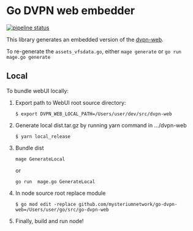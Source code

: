 # Go DVPN web embedder

[![pipeline status](https://gitlab.com/mysteriumnetwork/go-dvpn-web/badges/master/pipeline.svg)](https://gitlab.com/mysteriumneam/go-dvpn-web/-/commits/master)

This library generates an embedded version of the [dvpn-web](https://github.com/mysteriumnetwork/dvpn-web).

To re-generate the `assets_vfsdata.go`, either `mage generate` or `go run mage.go generate`

## Local

To bundle webUI locally:

1)  Export path to WebUI root source directory:
    
    ```console
    $ export DVPN_WEB_LOCAL_PATH=/Users/user/dev/src/dvpn-web
    ```

2) Generate local dist.tar.gz by running yarn command in .../dvpn-web

    ```console
    $ yarn local_release
    ```
   
3) Bundle dist

    ```console
    mage GenerateLocal
   ```
   or
   ```console
   go run  mage.go GenerateLocal
   ```
   
4) In node source root replace module

    ```console
   $ go mod edit -replace github.com/mysteriumnetwork/go-dvpn-web=/Users/user/go/src/go-dvpn-web 
   ```
   
5) Finally, build and run node!